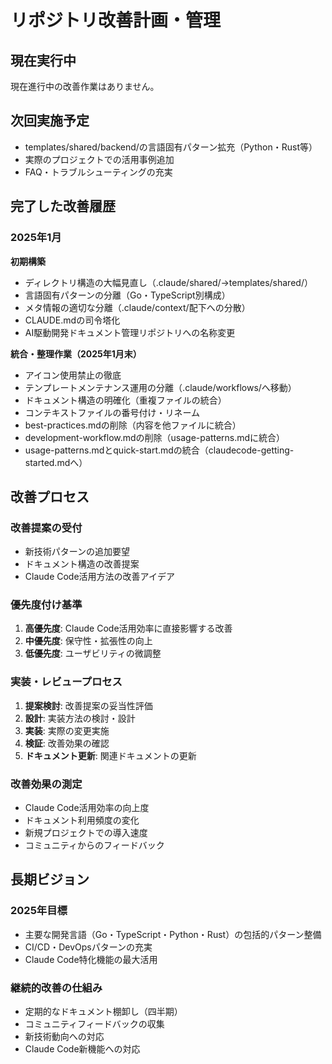 # リポジトリ改善計画・管理

## 現在実行中

現在進行中の改善作業はありません。

## 次回実施予定

- templates/shared/backend/の言語固有パターン拡充（Python・Rust等）
- 実際のプロジェクトでの活用事例追加
- FAQ・トラブルシューティングの充実

## 完了した改善履歴

### 2025年1月

**初期構築**

- ディレクトリ構造の大幅見直し（.claude/shared/→templates/shared/）
- 言語固有パターンの分離（Go・TypeScript別構成）
- メタ情報の適切な分離（.claude/context/配下への分散）
- CLAUDE.mdの司令塔化
- AI駆動開発ドキュメント管理リポジトリへの名称変更

**統合・整理作業（2025年1月末）**

- アイコン使用禁止の徹底
- テンプレートメンテナンス運用の分離（.claude/workflows/へ移動）
- ドキュメント構造の明確化（重複ファイルの統合）
- コンテキストファイルの番号付け・リネーム
- best-practices.mdの削除（内容を他ファイルに統合）
- development-workflow.mdの削除（usage-patterns.mdに統合）
- usage-patterns.mdとquick-start.mdの統合（claudecode-getting-started.mdへ）

## 改善プロセス

### 改善提案の受付

- 新技術パターンの追加要望
- ドキュメント構造の改善提案
- Claude Code活用方法の改善アイデア

### 優先度付け基準

1. **高優先度**: Claude Code活用効率に直接影響する改善
2. **中優先度**: 保守性・拡張性の向上
3. **低優先度**: ユーザビリティの微調整

### 実装・レビュープロセス

1. **提案検討**: 改善提案の妥当性評価
2. **設計**: 実装方法の検討・設計
3. **実装**: 実際の変更実施
4. **検証**: 改善効果の確認
5. **ドキュメント更新**: 関連ドキュメントの更新

### 改善効果の測定

- Claude Code活用効率の向上度
- ドキュメント利用頻度の変化
- 新規プロジェクトでの導入速度
- コミュニティからのフィードバック

## 長期ビジョン

### 2025年目標

- 主要な開発言語（Go・TypeScript・Python・Rust）の包括的パターン整備
- CI/CD・DevOpsパターンの充実
- Claude Code特化機能の最大活用

### 継続的改善の仕組み

- 定期的なドキュメント棚卸し（四半期）
- コミュニティフィードバックの収集
- 新技術動向への対応
- Claude Code新機能への対応
